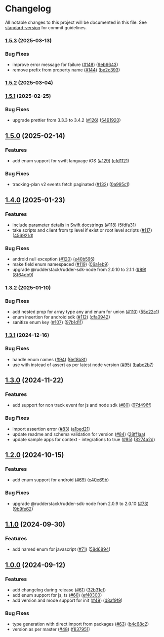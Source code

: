 # Changelog

All notable changes to this project will be documented in this file. See [standard-version](https://github.com/conventional-changelog/standard-version) for commit guidelines.

### [1.5.3](https://github.com/rudderlabs/rudder-typer/compare/v1.5.2...v1.5.3) (2025-03-13)


### Bug Fixes

* improve error message for failure ([#148](https://github.com/rudderlabs/rudder-typer/issues/148)) ([9eb6643](https://github.com/rudderlabs/rudder-typer/commit/9eb66437dd9afeb9b2cd2b566513133184a74f6d))
* remove prefix from property name ([#144](https://github.com/rudderlabs/rudder-typer/issues/144)) ([be2c393](https://github.com/rudderlabs/rudder-typer/commit/be2c3938da22d5f66bbdfe77280382e4ac28e9c9))

### [1.5.2](https://github.com/rudderlabs/rudder-typer/compare/v1.5.1...v1.5.2) (2025-03-04)

### [1.5.1](https://github.com/rudderlabs/rudder-typer/compare/v1.5.0...v1.5.1) (2025-02-25)


### Bug Fixes

* upgrade prettier from 3.3.3 to 3.4.2 ([#126](https://github.com/rudderlabs/rudder-typer/issues/126)) ([5491920](https://github.com/rudderlabs/rudder-typer/commit/5491920e210aeaf1ac6e3b740691ec18731786d3))

## [1.5.0](https://github.com/rudderlabs/rudder-typer/compare/v1.4.0...v1.5.0) (2025-02-14)


### Features

* add enum support for swift language iOS ([#129](https://github.com/rudderlabs/rudder-typer/issues/129)) ([cfd1121](https://github.com/rudderlabs/rudder-typer/commit/cfd11219b45f790006dc3e66933f83954a030a42))


### Bug Fixes

* tracking-plan v2 events fetch paginated ([#132](https://github.com/rudderlabs/rudder-typer/issues/132)) ([0a995c1](https://github.com/rudderlabs/rudder-typer/commit/0a995c139f8929369f3c801cab8c5b852db83873))

## [1.4.0](https://github.com/rudderlabs/rudder-typer/compare/v1.3.2...v1.4.0) (2025-01-23)


### Features

* include parameter details in Swift docstrings ([#118](https://github.com/rudderlabs/rudder-typer/issues/118)) ([5fdfa31](https://github.com/rudderlabs/rudder-typer/commit/5fdfa31b1a1497a552c9f19c48fe006da23f07eb))
* take scripts and client from tp level if exist or root level scripts ([#117](https://github.com/rudderlabs/rudder-typer/issues/117)) ([456921d](https://github.com/rudderlabs/rudder-typer/commit/456921db50c8b64e34eba26944d60e66ed67dd14))


### Bug Fixes

* android null exception ([#120](https://github.com/rudderlabs/rudder-typer/issues/120)) ([e40b595](https://github.com/rudderlabs/rudder-typer/commit/e40b59586d51f30022e1768c1930b0ac7fa1d89b))
* make field enum namespaced ([#119](https://github.com/rudderlabs/rudder-typer/issues/119)) ([06a1eb9](https://github.com/rudderlabs/rudder-typer/commit/06a1eb915b3fa1dfd07d41015b06af31179011ce))
* upgrade @rudderstack/rudder-sdk-node from 2.0.10 to 2.1.1 ([#89](https://github.com/rudderlabs/rudder-typer/issues/89)) ([8f64db9](https://github.com/rudderlabs/rudder-typer/commit/8f64db96f463685ccaa68d60dc8753312baf6bd5))

### [1.3.2](https://github.com/rudderlabs/rudder-typer/compare/v1.3.1...v1.3.2) (2025-01-10)


### Bug Fixes

* add nested prop for array type any and enum for union ([#110](https://github.com/rudderlabs/rudder-typer/issues/110)) ([55c22c1](https://github.com/rudderlabs/rudder-typer/commit/55c22c1ca8173d805e5fa08b85d8cbbdb28f84e8))
* enum insertion for android sdk ([#112](https://github.com/rudderlabs/rudder-typer/issues/112)) ([dfa0942](https://github.com/rudderlabs/rudder-typer/commit/dfa09426e83eb070dbc06a9418b7e99af722b32a))
* sanitize enum key ([#107](https://github.com/rudderlabs/rudder-typer/issues/107)) ([97b1d11](https://github.com/rudderlabs/rudder-typer/commit/97b1d116b1d539d007ebb364bcb866d29544b353))

### [1.3.1](https://github.com/rudderlabs/rudder-typer/compare/v1.3.0...v1.3.1) (2024-12-16)


### Bug Fixes

* handle enum names ([#94](https://github.com/rudderlabs/rudder-typer/issues/94)) ([6ef8b8f](https://github.com/rudderlabs/rudder-typer/commit/6ef8b8fd6b8a9e2eee9e3d5873d48dbf1b95a0d9))
* use with instead of assert as per latest node version ([#95](https://github.com/rudderlabs/rudder-typer/issues/95)) ([babc2b7](https://github.com/rudderlabs/rudder-typer/commit/babc2b7b2b6d7ce31bf1d0c7e10a9b2aae544e15))

## [1.3.0](https://github.com/rudderlabs/rudder-typer/compare/v1.2.0...v1.3.0) (2024-11-22)


### Features

* add support for non track event for js and node sdk ([#80](https://github.com/rudderlabs/rudder-typer/issues/80)) ([97d496f](https://github.com/rudderlabs/rudder-typer/commit/97d496f628ddc788e8d509e9c11e06ce268356be))


### Bug Fixes

* import assertion error ([#83](https://github.com/rudderlabs/rudder-typer/issues/83)) ([a1bed21](https://github.com/rudderlabs/rudder-typer/commit/a1bed2135d2f18fe2f933bc1d7f2a294d1af55c8))
* update readme and schema validation for version ([#84](https://github.com/rudderlabs/rudder-typer/issues/84)) ([28ff1aa](https://github.com/rudderlabs/rudder-typer/commit/28ff1aa7ecfc524f8c29d27d88cef917e49856f7))
* update sample apps for context - integrations to true ([#85](https://github.com/rudderlabs/rudder-typer/issues/85)) ([8274a2d](https://github.com/rudderlabs/rudder-typer/commit/8274a2dbaa80ab01ac7452bed128ef89689aacdf))

## [1.2.0](https://github.com/rudderlabs/rudder-typer/compare/v1.1.0...v1.2.0) (2024-10-15)


### Features

* add enum support for android ([#69](https://github.com/rudderlabs/rudder-typer/issues/69)) ([c40e69b](https://github.com/rudderlabs/rudder-typer/commit/c40e69b60daadef4f6baba0cbe8a58e15054348b))


### Bug Fixes

* upgrade @rudderstack/rudder-sdk-node from 2.0.9 to 2.0.10 ([#73](https://github.com/rudderlabs/rudder-typer/issues/73)) ([9b9fe62](https://github.com/rudderlabs/rudder-typer/commit/9b9fe621a87f9ca145c9432a4e6e1beb9cf3073f))

## [1.1.0](https://github.com/rudderlabs/rudder-typer/compare/v1.0.0...v1.1.0) (2024-09-30)


### Features

* add named enum for javascript ([#71](https://github.com/rudderlabs/rudder-typer/issues/71)) ([58d6894](https://github.com/rudderlabs/rudder-typer/commit/58d6894ab244f9d1ed640445b802e39bf88ecd6b))

## [1.0.0](https://github.com/rudderlabs/rudder-typer/compare/v1.0.0-beta.8...v1.0.0) (2024-09-12)


### Features

* add changelog during release ([#61](https://github.com/rudderlabs/rudder-typer/issues/61)) ([32b31ef](https://github.com/rudderlabs/rudder-typer/commit/32b31efeaab94deb58ea61356644cb517592012d))
* add enum support for js, ts  ([#60](https://github.com/rudderlabs/rudder-typer/issues/60)) ([ef40300](https://github.com/rudderlabs/rudder-typer/commit/ef403008ad638265ba505b74aec99d96b7cca8c8))
* add version and mode support for init ([#49](https://github.com/rudderlabs/rudder-typer/pull/49)) ([d8af9f9](https://github.com/rudderlabs/rudder-typer/commit/d8af9f977caac9c5932f565a0e13fd42d10231bc))


### Bug Fixes

* type generation with direct import from packages ([#63](https://github.com/rudderlabs/rudder-typer/issues/63)) ([b4c68c2](https://github.com/rudderlabs/rudder-typer/commit/b4c68c29d8dec1b50067c0ad6c878d819974392d))
* version as per master ([#48](https://github.com/rudderlabs/rudder-typer/pull/48)) ([f837951](https://github.com/rudderlabs/rudder-typer/commit/f8379514725366d0e3c4fab03f204662c8e10679))
